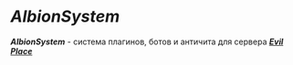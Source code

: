 # ***AlbionSystem***

***AlbionSystem*** - система плагинов, ботов и античита для сервера ***[Evil Place](https://evilplace.fun)***
 


